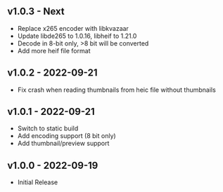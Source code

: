 ## v1.0.3 - Next
- Replace x265 encoder with libkvazaar
- Update libde265 to 1.0.16, libheif to 1.21.0
- Decode in 8-bit only, >8 bit will be converted
- Add more heif file format

## v1.0.2 - 2022-09-21
- Fix crash when reading thumbnails from heic file without thumbnails

## v1.0.1 - 2022-09-21
- Switch to static build
- Add encoding support (8 bit only)
- Add thumbnail/preview support

## v1.0.0 - 2022-09-19
- Initial Release